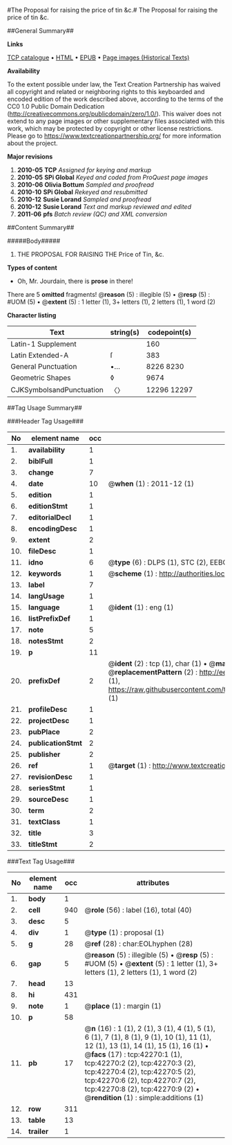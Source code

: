 #The Proposal for raising the price of tin &c.#
The Proposal for raising the price of tin &c.

##General Summary##

**Links**

[TCP catalogue](http://www.ota.ox.ac.uk/tcp/)  • 
[HTML](http://tei.it.ox.ac.uk/tcp/Texts-HTML/free/A56/A56014.html)  • 
[EPUB](http://tei.it.ox.ac.uk/tcp/Texts-EPUB/free/A56/A56014.epub) • 
[Page images (Historical Texts)](https://historicaltexts.jisc.ac.uk/eebo-09025595e)

**Availability**

To the extent possible under law, the Text Creation Partnership has waived all copyright and related or neighboring rights to this keyboarded and encoded edition of the work described above, according to the terms of the CC0 1.0 Public Domain Dedication (http://creativecommons.org/publicdomain/zero/1.0/). This waiver does not extend to any page images or other supplementary files associated with this work, which may be protected by copyright or other license restrictions. Please go to https://www.textcreationpartnership.org/ for more information about the project.

**Major revisions**

1. __2010-05__ __TCP__ *Assigned for keying and markup*
1. __2010-05__ __SPi Global__ *Keyed and coded from ProQuest page images*
1. __2010-06__ __Olivia Bottum__ *Sampled and proofread*
1. __2010-10__ __SPi Global__ *Rekeyed and resubmitted*
1. __2010-12__ __Susie Lorand__ *Sampled and proofread*
1. __2010-12__ __Susie Lorand__ *Text and markup reviewed and edited*
1. __2011-06__ __pfs__ *Batch review (QC) and XML conversion*

##Content Summary##

#####Body#####

1. THE PROPOSAL FOR RAISING THE Price of Tin, &c.

**Types of content**

  * Oh, Mr. Jourdain, there is **prose** in there!

There are 5 **omitted** fragments! 
 @__reason__ (5) : illegible (5)  •  @__resp__ (5) : #UOM (5)  •  @__extent__ (5) : 1 letter (1), 3+ letters (1), 2 letters (1), 1 word (2)

**Character listing**


|Text|string(s)|codepoint(s)|
|---|---|---|
|Latin-1 Supplement| |160|
|Latin Extended-A|ſ|383|
|General Punctuation|•…|8226 8230|
|Geometric Shapes|◊|9674|
|CJKSymbolsandPunctuation|〈〉|12296 12297|

##Tag Usage Summary##

###Header Tag Usage###

|No|element name|occ|attributes|
|---|---|---|---|
|1.|__availability__|1||
|2.|__biblFull__|1||
|3.|__change__|7||
|4.|__date__|10| @__when__ (1) : 2011-12 (1)|
|5.|__edition__|1||
|6.|__editionStmt__|1||
|7.|__editorialDecl__|1||
|8.|__encodingDesc__|1||
|9.|__extent__|2||
|10.|__fileDesc__|1||
|11.|__idno__|6| @__type__ (6) : DLPS (1), STC (2), EEBO-CITATION (1), OCLC (1), VID (1)|
|12.|__keywords__|1| @__scheme__ (1) : http://authorities.loc.gov/ (1)|
|13.|__label__|7||
|14.|__langUsage__|1||
|15.|__language__|1| @__ident__ (1) : eng (1)|
|16.|__listPrefixDef__|1||
|17.|__note__|5||
|18.|__notesStmt__|2||
|19.|__p__|11||
|20.|__prefixDef__|2| @__ident__ (2) : tcp (1), char (1)  •  @__matchPattern__ (2) : ([0-9\-]+):([0-9IVX]+) (1), (.+) (1)  •  @__replacementPattern__ (2) : http://eebo.chadwyck.com/downloadtiff?vid=$1&page=$2 (1), https://raw.githubusercontent.com/textcreationpartnership/Texts/master/tcpchars.xml#$1 (1)|
|21.|__profileDesc__|1||
|22.|__projectDesc__|1||
|23.|__pubPlace__|2||
|24.|__publicationStmt__|2||
|25.|__publisher__|2||
|26.|__ref__|1| @__target__ (1) : http://www.textcreationpartnership.org/docs/. (1)|
|27.|__revisionDesc__|1||
|28.|__seriesStmt__|1||
|29.|__sourceDesc__|1||
|30.|__term__|2||
|31.|__textClass__|1||
|32.|__title__|3||
|33.|__titleStmt__|2||


###Text Tag Usage###

|No|element name|occ|attributes|
|---|---|---|---|
|1.|__body__|1||
|2.|__cell__|940| @__role__ (56) : label (16), total (40)|
|3.|__desc__|5||
|4.|__div__|1| @__type__ (1) : proposal (1)|
|5.|__g__|28| @__ref__ (28) : char:EOLhyphen (28)|
|6.|__gap__|5| @__reason__ (5) : illegible (5)  •  @__resp__ (5) : #UOM (5)  •  @__extent__ (5) : 1 letter (1), 3+ letters (1), 2 letters (1), 1 word (2)|
|7.|__head__|13||
|8.|__hi__|431||
|9.|__note__|1| @__place__ (1) : margin (1)|
|10.|__p__|58||
|11.|__pb__|17| @__n__ (16) : 1 (1), 2 (1), 3 (1), 4 (1), 5 (1), 6 (1), 7 (1), 8 (1), 9 (1), 10 (1), 11 (1), 12 (1), 13 (1), 14 (1), 15 (1), 16 (1)  •  @__facs__ (17) : tcp:42270:1 (1), tcp:42270:2 (2), tcp:42270:3 (2), tcp:42270:4 (2), tcp:42270:5 (2), tcp:42270:6 (2), tcp:42270:7 (2), tcp:42270:8 (2), tcp:42270:9 (2)  •  @__rendition__ (1) : simple:additions (1)|
|12.|__row__|311||
|13.|__table__|13||
|14.|__trailer__|1||
